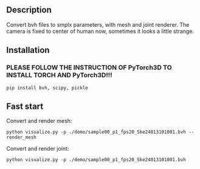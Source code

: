 ## Description
Convert bvh files to smplx parameters, with mesh and joint renderer.
The camera is fixed to center of human now, sometimes it looks a little strange.

## Installation
### PLEASE FOLLOW THE INSTRUCTION OF PyTorch3D TO INSTALL TORCH AND PyTorch3D!!!
```
pip install bvh, scipy, pickle
```

## Fast start

Convert and render mesh:
```
python visualize.py -p ./demo/sample00_p1_fps20_Ske24013101001.bvh --render_mesh
```

Convert and render joint:
```
python visualize.py -p ./demo/sample00_p1_fps20_Ske24013101001.bvh
```
